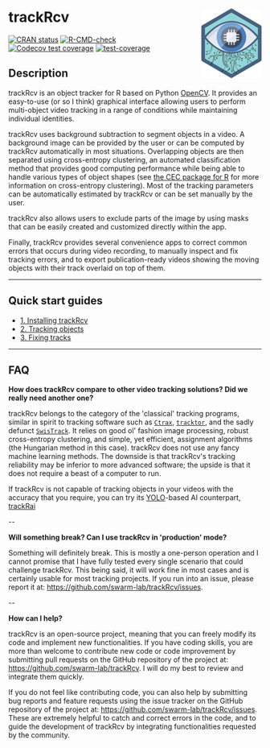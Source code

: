 
# trackRcv <a href="https://swarm-lab.github.io/trackRcv/"><img src="man/figures/logo.png" align="right" height="138" alt="trackRcv website" /></a>

<!-- badges: start -->
[![CRAN status](https://www.r-pkg.org/badges/version/trackRcv)](https://CRAN.R-project.org/package=trackRcv)
[![R-CMD-check](https://github.com/swarm-lab/trackRcv/actions/workflows/R-CMD-check.yaml/badge.svg)](https://github.com/swarm-lab/trackRcv/actions/workflows/R-CMD-check.yaml)
[![Codecov test coverage](https://codecov.io/gh/swarm-lab/trackRcv/graph/badge.svg)](https://app.codecov.io/gh/swarm-lab/trackRcv)
[![test-coverage](https://github.com/swarm-lab/trackRcv/actions/workflows/test-coverage.yaml/badge.svg)](https://github.com/swarm-lab/trackRcv/actions/workflows/test-coverage.yaml)
<!-- badges: end -->

## Description 

trackRcv is an object tracker for R based on Python [OpenCV](https://opencv.org/). 
It provides an easy-to-use (or so I think) graphical interface allowing users 
to perform multi-object video tracking in a range of conditions while 
maintaining individual identities.

trackRcv uses background subtraction to segment objects in a video. A background 
image can be provided by the user or can be computed by trackRcv automatically 
in most situations. Overlapping objects are then separated using cross-entropy 
clustering, an automated classification method that provides good computing 
performance while being able to handle various types of object shapes (see 
[the CEC package for R](https://swarm-lab.github.io/cec/) for more information 
on cross-entropy clustering). Most of the tracking parameters can be 
automatically estimated by trackRcv or can be set manually by the user. 

trackRcv also allows users to exclude parts of the image by using masks that can 
be easily created and customized directly within the app. 

Finally, trackRcv provides several convenience apps to correct common errors 
that occurs during video recording, to manually inspect and fix tracking errors, 
and to export publication-ready videos showing the moving objects with their 
track overlaid on top of them. 

---

## Quick start guides

+ [1. Installing trackRcv](https://swarm-lab.github.io/trackRcv/articles/z1_installing_trackRcv.html)
+ [2. Tracking objects](https://swarm-lab.github.io/trackRcv/articles/z2_tracking_objects.html)
+ [3. Fixing tracks](https://swarm-lab.github.io/trackRcv/articles/z3_fixing_tracks.html)

---

## FAQ

**How does trackRcv compare to other video tracking solutions? Did we really need another one?**

trackRcv belongs to the category of the 'classical' tracking programs, similar 
in spirit to tracking software such as [`Ctrax`](http://ctrax.sourceforge.net/), 
[`tracktor`](https://github.com/vivekhsridhar/tracktor), and the sadly defunct
[`SwisTrack`](https://en.wikibooks.org/wiki/SwisTrack). It relies on good ol' 
fashion image processing, robust cross-entropy clustering, and simple, yet 
efficient, assignment algorithms (the Hungarian method in this case). trackRcv 
does not use any fancy machine learning methods. The downside is that trackRcv's 
tracking reliability may be inferior to more advanced software; the upside is 
that it does not require a beast of a computer to run. 

If trackRcv is not capable of tracking objects in your videos with the accuracy
that you require, you can try its 
[YOLO](https://github.com/ultralytics/ultralytics)-based AI counterpart, 
[trackRai](https://swarm-lab.github.io/trackRai)

-- 

**Will something break? Can I use trackRcv in 'production' mode?** 

Something will definitely break. This is mostly a one-person operation and I 
cannot promise that I have fully tested every single scenario that could 
challenge trackRcv. This being said, it will work fine in most cases and is 
certainly usable for most tracking projects. If you run into an issue, please 
report it at: https://github.com/swarm-lab/trackRcv/issues.

--

**How can I help?**

trackRcv is an open-source project, meaning that you can freely modify its code
and implement new functionalities. If you have coding skills, you are more than 
welcome to contribute new code or code improvement by submitting pull requests 
on the GitHub repository of the project at: https://github.com/swarm-lab/trackRcv. 
I will do my best to review and integrate them quickly. 

If you do not feel like contributing code, you can also help by submitting bug 
reports and feature requests using the issue tracker on the GitHub repository of 
the project at: https://github.com/swarm-lab/trackRcv/issues. These are extremely 
helpful to catch and correct errors in the code, and to guide the development of 
trackRcv by integrating functionalities requested by the community. 
